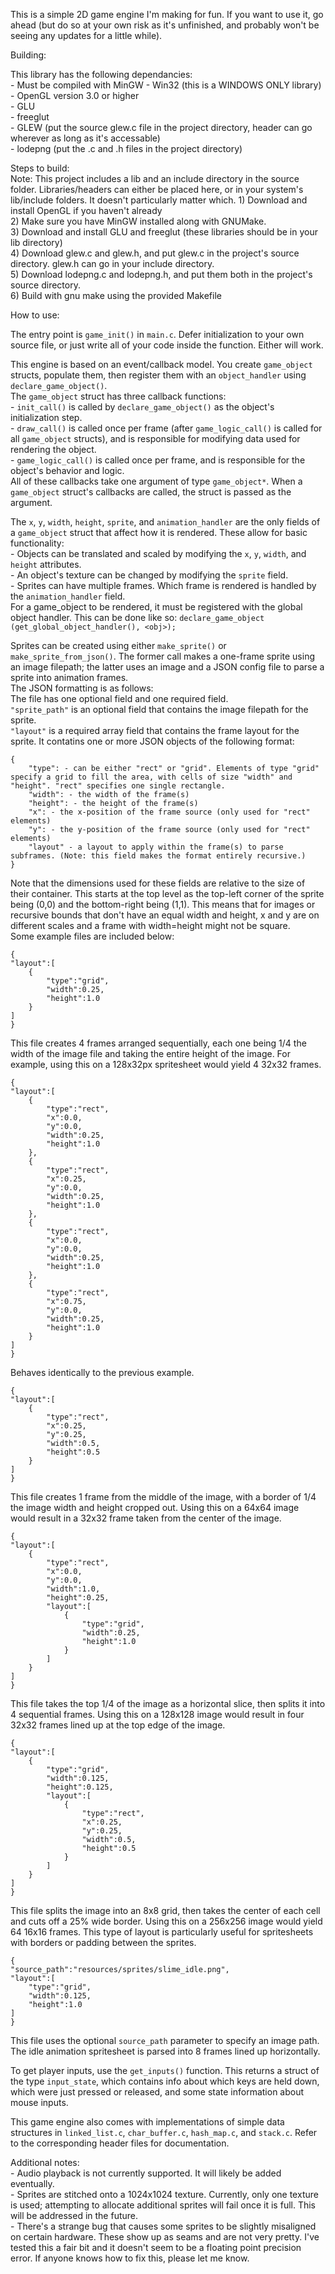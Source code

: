 This is a simple 2D game engine I'm making for fun. If you want to use it, go ahead (but do so at your own risk as it's unfinished, and probably won't be seeing any updates for a little while).

Building:  
  
This library has the following dependancies:  
	- Must be compiled with MinGW
	- Win32 (this is a WINDOWS ONLY library)  
	- OpenGL version 3.0 or higher  
	- GLU  
	- freeglut  
	- GLEW (put the source glew.c file in the project directory, header can go wherever as long as it's accessable)  
	- lodepng (put the .c and .h files in the project directory)  
  
Steps to build:  
	Note: This project includes a lib and an include directory in the source folder. Libraries/headers can either be placed here, or in your system's lib/include folders. It doesn't particularly matter which.
	1) Download and install OpenGL if you haven't already  
	2) Make sure you have MinGW installed along with GNUMake.  
	3) Download and install GLU and freeglut (these libraries should be in your lib directory)  
	4) Download glew.c and glew.h, and put glew.c in the project's source directory. glew.h can go in your include directory.  
	5) Download lodepng.c and lodepng.h, and put them both in the project's source directory.  
	6) Build with gnu make using the provided Makefile  
	  
How to use:  

The entry point is ```game_init()``` in ```main.c```. Defer initialization to your own source file, or just write all of your code inside the function. Either will work.

This engine is based on an event/callback model. You create ```game_object``` structs, populate them, then register them with an ```object_handler``` using ```declare_game_object()```.  
The ```game_object``` struct has three callback functions:  
	- ```init_call()``` is called by ```declare_game_object()``` as the object's initialization step.  
	- ```draw_call()``` is called once per frame (after ```game_logic_call()``` is called for all ```game_object``` structs), and is responsible for modifying data used for rendering the object.  
	- ```game_logic_call()``` is called once per frame, and is responsible for the object's behavior and logic.  
All of these callbacks take one argument of type ```game_object*```. When a ```game_object``` struct's callbacks are called, the struct is passed as the argument.  
  
The ```x```, ```y```, ```width```, ```height```, ```sprite```, and ```animation_handler``` are the only fields of a ```game_object``` struct that affect how it is rendered. These allow for basic functionality:  
	- Objects can be translated and scaled by modifying the ```x```, ```y```, ```width```, and ```height``` attributes.  
	- An object's texture can be changed by modifying the ```sprite``` field.  
	- Sprites can have multiple frames. Which frame is rendered is handled by the ```animation_handler``` field.  
For a game_object to be rendered, it must be registered with the global object handler. This can be done like so: ```declare_game_object (get_global_object_handler(), <obj>);```  
  
Sprites can be created using either ```make_sprite()``` or ```make_sprite_from_json()```. The former call makes a one-frame sprite using an image filepath; the latter uses an image and a JSON config file to parse a sprite into animation frames.  
The JSON formatting is as follows:  
The file has one optional field and one required field.  
```"sprite_path"``` is an optional field that contains the image filepath for the sprite.  
```"layout"``` is a required array field that contains the frame layout for the sprite. It contatins one or more JSON objects of the following format:  

```
{  
	"type": - can be either "rect" or "grid". Elements of type "grid" specify a grid to fill the area, with cells of size "width" and "height". "rect" specifies one single rectangle.  
	"width": - the width of the frame(s)  
	"height": - the height of the frame(s)  
	"x": - the x-position of the frame source (only used for "rect" elements)  
	"y": - the y-position of the frame source (only used for "rect" elements)  
	"layout" - a layout to apply within the frame(s) to parse subframes. (Note: this field makes the format entirely recursive.)  
}
```  
	
Note that the dimensions used for these fields are relative to the size of their container. This starts at the top level as the top-left corner of the sprite being (0,0) and the bottom-right being (1,1). This means that for images or recursive bounds that don't have an equal width and height, x and y are on different scales and a frame with width=height might not be square.  
Some example files are included below:  

```
{
"layout":[
	{
		"type":"grid",
		"width":0.25,
		"height":1.0
	}
]
}
```  

This file creates 4 frames arranged sequentially, each one being 1/4 the width of the image file and taking the entire height of the image. For example, using this on a 128x32px spritesheet would yield 4 32x32 frames.  

```
{
"layout":[
	{
		"type":"rect",
		"x":0.0,
		"y":0.0,
		"width":0.25,
		"height":1.0
	},
	{
		"type":"rect",
		"x":0.25,
		"y":0.0,
		"width":0.25,
		"height":1.0
	},
	{
		"type":"rect",
		"x":0.0,
		"y":0.0,
		"width":0.25,
		"height":1.0
	},
	{
		"type":"rect",
		"x":0.75,
		"y":0.0,
		"width":0.25,
		"height":1.0
	}
]
}
```  

Behaves identically to the previous example.

```
{
"layout":[
	{
		"type":"rect",
		"x":0.25,
		"y":0.25,
		"width":0.5,
		"height":0.5
	}
]
}
```

This file creates 1 frame from the middle of the image, with a border of 1/4 the image width and height cropped out. Using this on a 64x64 image would result in a 32x32 frame taken from the center of the image.  

```
{
"layout":[
	{
		"type":"rect",
		"x":0.0,
		"y":0.0,
		"width":1.0,
		"height":0.25,
		"layout":[
			{
				"type":"grid",
				"width":0.25,
				"height":1.0
			}
		]
	}
]
}
```

This file takes the top 1/4 of the image as a horizontal slice, then splits it into 4 sequential frames. Using this on a 128x128 image would result in four 32x32 frames lined up at the top edge of the image.  

```
{
"layout":[
	{
		"type":"grid",
		"width":0.125,
		"height":0.125,
		"layout":[
			{
				"type":"rect",
				"x":0.25,
				"y":0.25,
				"width":0.5,
				"height":0.5
			}
		]
	}
]
}
```

This file splits the image into an 8x8 grid, then takes the center of each cell and cuts off a 25% wide border. Using this on a 256x256 image would yield 64 16x16 frames. This type of layout is particularly useful for spritesheets with borders or padding between the sprites.  

```
{
"source_path":"resources/sprites/slime_idle.png",
"layout":[
	"type":"grid",
	"width":0.125,
	"height":1.0
]
}
```

This file uses the optional ```source_path``` parameter to specify an image path. The idle animation spritesheet is parsed into 8 frames lined up horizontally.  
  
To get player inputs, use the ```get_inputs()``` function. This returns a struct of the type ```input_state```, which contains info about which keys are held down, which were just pressed or released, and some state information about mouse inputs.  
  
This game engine also comes with implementations of simple data structures in ```linked_list.c```, ```char_buffer.c```, ```hash_map.c```, and ```stack.c```. Refer to the corresponding header files for documentation.  
  
Additional notes:  
	- Audio playback is not currently supported. It will likely be added eventually.  
	- Sprites are stitched onto a 1024x1024 texture. Currently, only one texture is used; attempting to allocate additional sprites will fail once it is full. This will be addressed in the future.  
	- There's a strange bug that causes some sprites to be slightly misaligned on certain hardware. These show up as seams and are not very pretty. I've tested this a fair bit and it doesn't seem to be a floating point precision error. If anyone knows how to fix this, please let me know.  
